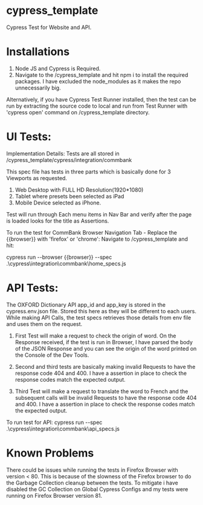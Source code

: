 # cypress_template
Cypress Test for Website and API. 


# Installations
1. Node JS and Cypress is Required.
2. Navigate to the /cypress_template and hit npm i to install the required packages. I have excluded the node_modules as it makes the repo unnecessarily big. 

Alternatively, if you have Cypress Test Runner installed, then the test can be run by extracting the source code to local and run from Test Runner with 'cypress open' command on /cypress_template directory. 

# UI Tests: 
Implementation Details: 
Tests are all stored in /cypress_template/cypress/integration/commbank 

This spec file has tests in three parts which is basically done for 3 Viewports as requested. 
1. Web Desktop with FULL HD Resolution(1920*1080)
2. Tablet where presets been selected as iPad
3. Mobile Device selected as iPhone. 

Test will run through Each menu items in Nav Bar and verify after the page is loaded looks for the title as Assertions. 

To run the test for CommBank Browser Navigation Tab - Replace the {{browser}} with 'firefox' or 'chrome': 
Navigate to /cypress_template and hit: 

cypress run --browser {{browser}} --spec .\cypress\integration\commbank\home_specs.js 


# API Tests: 
The OXFORD Dictionary API app_id and app_key is stored in the cypress.env.json file. Stored this here as they will be different to each users. While making API Calls, the test specs retrieves those details from env file and uses them on the request. 

1. First Test will make a request to check the origin of word. 
   On the Response received, if the test is run in Browser, I have parsed the body of the JSON Response and you can see the origin of the word printed on the Console of the Dev    Tools. 
2. Second and third tests are basically making invalid Requests to have the response code 404 and 400. I have a assertion in place to check the response codes match the expected output. 

3. Third Test will make a request to translate the word to French and the subsequent calls will be invalid Requests to have the response code 404 and 400. I have a assertion in place to check the response codes match the expected output.  

To run test for API: 
cypress run --spec .\cypress\integration\commbank\api_specs.js

# Known Problems
There could be issues while running the tests in Firefox Browser with version < 80. This is because of the slowness of the Firefox browser to do the Garbage Collection cleanup between the tests. To mitigate i have disabled the GC Collection on Global Cypress Configs and my tests were running on Firefox Browser version 81. 


